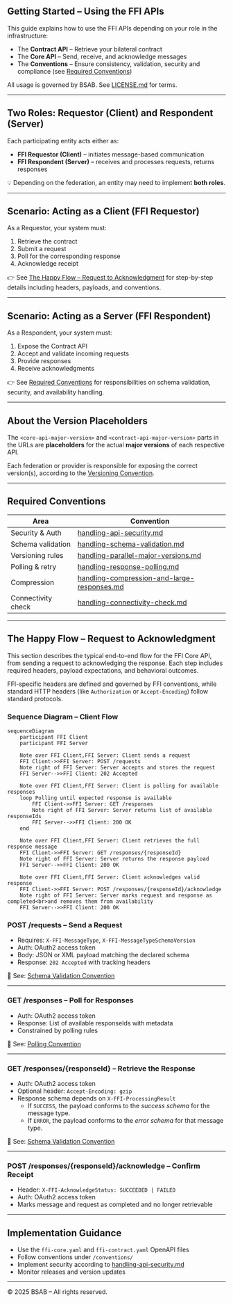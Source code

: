 ## Getting Started – Using the FFI APIs

This guide explains how to use the FFI APIs depending on your role in the infrastructure:

- The **Contract API** – Retrieve your bilateral contract  
- The **Core API** – Send, receive, and acknowledge messages  
- The **Conventions** – Ensure consistency, validation, security and compliance (see [Required Conventions](#required-conventions))

All usage is governed by BSAB. See [LICENSE.md](./LICENSE.md) for terms.

---

## Two Roles: Requestor (Client) and Respondent (Server)

Each participating entity acts either as:

- **FFI Requestor (Client)** – initiates message-based communication  
- **FFI Respondent (Server)** – receives and processes requests, returns responses  

💡 Depending on the federation, an entity may need to implement **both roles**.

---

## Scenario: Acting as a Client (FFI Requestor)

As a Requestor, your system must:  
1. Retrieve the contract  
2. Submit a request  
3. Poll for the corresponding response  
4. Acknowledge receipt

👉 See [The Happy Flow – Request to Acknowledgment](#-the-happy-flow--request-to-acknowledgment) for step-by-step details including headers, payloads, and conventions.

---

## Scenario: Acting as a Server (FFI Respondent)

As a Respondent, your system must:  
1. Expose the Contract API  
2. Accept and validate incoming requests  
3. Provide responses  
4. Receive acknowledgments

👉 See [Required Conventions](#required-conventions) for responsibilities on schema validation, security, and availability handling.

---

## About the Version Placeholders

The `<core-api-major-version>` and `<contract-api-major-version>` parts in the URLs are **placeholders** for the actual **major versions** of each respective API.  

Each federation or provider is responsible for exposing the correct version(s), according to the [Versioning Convention](./conventions/handling-parallel-major-versions.md).

---

## Required Conventions

| Area              | Convention |
|-------------------|------------|
| Security & Auth   | [handling-api-security.md](./conventions/handling-api-security.md) |
| Schema validation | [handling-schema-validation.md](./conventions/handling-schema-validation.md) |
| Versioning rules  | [handling-parallel-major-versions.md](./conventions/handling-parallel-major-versions.md) |
| Polling & retry   | [handling-response-polling.md](./conventions/handling-response-polling.md) |
| Compression       | [handling-compression-and-large-responses.md](./conventions/handling-compression-and-large-responses.md) |
| Connectivity check| [handling-connectivity-check.md](./conventions/handling-connectivity-check.md) |

---

## The Happy Flow – Request to Acknowledgment

This section describes the typical end-to-end flow for the FFI Core API, from sending a request to acknowledging the response. Each step includes required headers, payload expectations, and behavioral outcomes.

FFI-specific headers are defined and governed by FFI conventions, while standard HTTP headers (like `Authorization` or `Accept-Encoding`) follow standard protocols.

### Sequence Diagram – Client Flow

```mermaid
sequenceDiagram
    participant FFI Client
    participant FFI Server

    Note over FFI Client,FFI Server: Client sends a request
    FFI Client->>FFI Server: POST /requests
    Note right of FFI Server: Server accepts and stores the request
    FFI Server-->>FFI Client: 202 Accepted

    Note over FFI Client,FFI Server: Client is polling for available responses
    loop Polling until expected response is available
        FFI Client->>FFI Server: GET /responses
        Note right of FFI Server: Server returns list of available responseIds
        FFI Server-->>FFI Client: 200 OK
    end

    Note over FFI Client,FFI Server: Client retrieves the full response message
    FFI Client->>FFI Server: GET /responses/{responseId}
    Note right of FFI Server: Server returns the response payload
    FFI Server-->>FFI Client: 200 OK

    Note over FFI Client,FFI Server: Client acknowledges valid response
    FFI Client->>FFI Server: POST /responses/{responseId}/acknowledge
    Note right of FFI Server: Server marks request and response as completed<br>and removes them from availability
    FFI Server-->>FFI Client: 200 OK
```

### POST /requests – Send a Request

- Requires: `X-FFI-MessageType`, `X-FFI-MessageTypeSchemaVersion`  
- Auth: OAuth2 access token   
- Body: JSON or XML payload matching the declared schema  
- Response: `202 Accepted` with tracking headers

📘 See: [Schema Validation Convention](./conventions/handling-schema-validation.md)

---

### GET /responses – Poll for Responses

- Auth: OAuth2 access token   
- Response: List of available responseIds with metadata  
- Constrained by polling rules

📘 See: [Polling Convention](./conventions/handling-response-polling.md)

---

### GET /responses/{responseId} – Retrieve the Response

- Auth: OAuth2 access token   
- Optional header: `Accept-Encoding: gzip`  
- Response schema depends on `X-FFI-ProcessingResult`
    - If `SUCCESS`, the payload conforms to the *success schema* for the message type.
    - If `ERROR`, the payload conforms to the *error schema* for that message type.

📘 See: [Schema Validation Convention](./conventions/handling-schema-validation.md)

---

### POST /responses/{responseId}/acknowledge – Confirm Receipt

- Header: `X-FFI-AcknowledgeStatus: SUCCEEDED | FAILED`  
- Auth: OAuth2 access token   
- Marks message and request as completed and no longer retrievable

---

## Implementation Guidance

- Use the `ffi-core.yaml` and `ffi-contract.yaml` OpenAPI files  
- Follow conventions under `/conventions/`  
- Implement security according to [handling-api-security.md](./conventions/handling-api-security.md)  
- Monitor releases and version updates

---

© 2025 BSAB – All rights reserved.